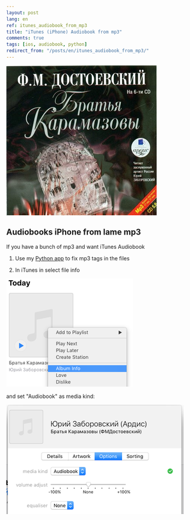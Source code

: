 ```yaml
---
layout: post
lang: en
ref: itunes_audiobook_from_mp3
title: "iTunes (iPhone) Audiobook from mp3"
comments: true
tags: [ios, audiobook, python]
redirect_from: "/posts/en/itunes_audiobook_from_mp3/"
---
```

![](/images/brothers_karamazov_ardis.jpg)

## Audiobooks iPhone from lame mp3

If you have a bunch of mp3 and want iTunes Audiobook

1) Use my [Python app](https://github.com/masterandrey/itunes-audiobook-from-mp3)
to fix mp3 tags in the files

2) In iTunes in select file info

![](/images/itunes_media_kind.png)

and set "Audiobook" as media kind:

![](/images/itunes_media_kind_select.png)

